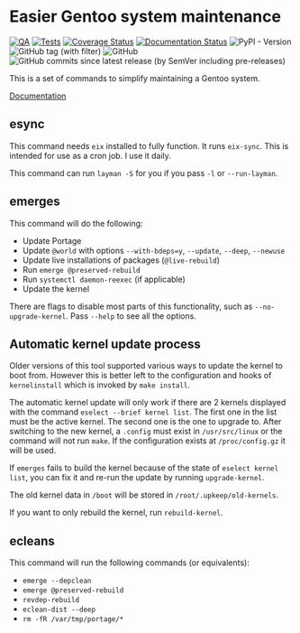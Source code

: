 # Easier Gentoo system maintenance

[![QA](https://github.com/Tatsh/upkeep/actions/workflows/qa.yml/badge.svg)](https://github.com/Tatsh/upkeep/actions/workflows/qa.yml)
[![Tests](https://github.com/Tatsh/upkeep/actions/workflows/tests.yml/badge.svg)](https://github.com/Tatsh/upkeep/actions/workflows/tests.yml)
[![Coverage Status](https://coveralls.io/repos/github/Tatsh/upkeep/badge.svg?branch=master)](https://coveralls.io/github/Tatsh/upkeep?branch=master)
[![Documentation Status](https://readthedocs.org/projects/upkeep/badge/?version=latest)](https://upkeep.readthedocs.io/en/latest/?badge=latest)
![PyPI - Version](https://img.shields.io/pypi/v/upkeep)
![GitHub tag (with filter)](https://img.shields.io/github/v/tag/Tatsh/upkeep)
![GitHub](https://img.shields.io/github/license/Tatsh/upkeep)
![GitHub commits since latest release (by SemVer including pre-releases)](https://img.shields.io/github/commits-since/Tatsh/upkeep/v0.0.1/master)

This is a set of commands to simplify maintaining a Gentoo system.

[Documentation](https://upkeep.rtfd.io/)

## esync

This command needs `eix` installed to fully function. It runs `eix-sync`. This
is intended for use as a cron job. I use it daily.

This command can run `layman -S` for you if you pass `-l` or `--run-layman`.

## emerges

This command will do the following:

- Update Portage
- Update `@world` with options `--with-bdeps=y`, `--update`, `--deep`,
  `--newuse`
- Update live installations of packages (`@live-rebuild`)
- Run `emerge @preserved-rebuild`
- Run `systemctl daemon-reexec` (if applicable)
- Update the kernel

There are flags to disable most parts of this functionality, such as
`--no-upgrade-kernel`. Pass `--help` to see all the options.

## Automatic kernel update process

Older versions of this tool supported various ways to update the kernel to boot from. However this
is better left to the configuration and hooks of `kernelinstall` which is invoked by `make install`.

The automatic kernel update will only work if there are 2 kernels displayed
with the command `eselect --brief kernel list`. The first one in the list must
be the active kernel. The second one is the one to upgrade to. After switching
to the new kernel, a `.config` must exist in `/usr/src/linux` or the command
will not run `make`. If the configuration exists at `/proc/config.gz` it will
be used.

If `emerges` fails to build the kernel because of the state of
`eselect kernel list`, you can fix it and re-run the update by running
`upgrade-kernel`.

The old kernel data in `/boot` will be stored in `/root/.upkeep/old-kernels`.

If you want to only rebuild the kernel, run `rebuild-kernel`.

## ecleans

This command will run the following commands (or equivalents):

- `emerge --depclean`
- `emerge @preserved-rebuild`
- `revdep-rebuild`
- `eclean-dist --deep`
- `rm -fR /var/tmp/portage/*`
